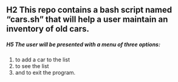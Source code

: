 ## H2 This repo contains a bash script named “cars.sh” that will help a user maintain an inventory of old cars.
 
##### H5 The user will be presented with a menu of three options: 
1. to add a car to the list
2. to see the list
3. and to exit the program.
